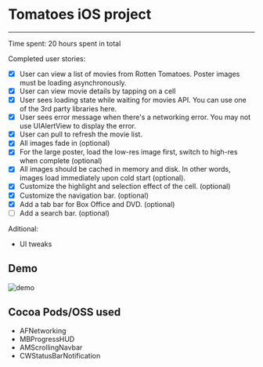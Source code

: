 # Tomatoes iOS project
--------------------

Time spent: 20 hours spent in total

Completed user stories:

* [x] User can view a list of movies from Rotten Tomatoes.  Poster images must be loading asynchronously.
* [x] User can view movie details by tapping on a cell
* [x] User sees loading state while waiting for movies API.  You can use one of the 3rd party libraries here.
* [x] User sees error message when there's a networking error.  You may not use UIAlertView to display the error.  
* [x] User can pull to refresh the movie list.
* [x] All images fade in (optional)
* [x] For the large poster, load the low-res image first, switch to high-res when complete (optional)
* [x] All images should be cached in memory and disk. In other words, images load immediately upon cold start (optional).
* [x] Customize the highlight and selection effect of the cell. (optional)
* [x] Customize the navigation bar. (optional)
* [x] Add a tab bar for Box Office and DVD. (optional)
* [ ] Add a search bar. (optional)

Aditional:

* UI tweaks


Demo
----
![demo](tomatoes.gif)

Cocoa Pods/OSS used
-------------------
* AFNetworking
* MBProgressHUD
* AMScrollingNavbar
* CWStatusBarNotification